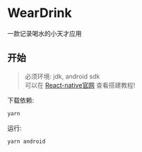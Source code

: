 # WearDrink

一款记录喝水的小天才应用

## 开始

> 必须环境: jdk, android sdk  
可以在 [React-native官网](https://reactnative.cn/docs/environment-setup) 查看搭建教程!

下载依赖:

```bash
yarn
```

运行:

```bash
yarn android
```
